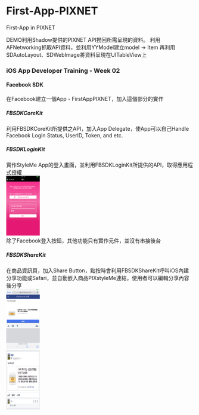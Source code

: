 # First-App-PIXNET
First-App in PIXNET

DEMO利用Shadow提供的PIXNET API撈回所需呈現的資料。
利用AFNetworking抓取API資料，並利用YYModel建立model -> Item
再利用SDAutoLayout、SDWebImage將資料呈現在UITableView上

### iOS App Developer Training - Week 02

#### Facebook SDK
在Facebook建立一個App - FirstAppPIXNET，加入這個部分的實作

##### FBSDKCoreKit
利用FBSDKCoreKit所提供之API，加入App Delegate，使App可以自己Handle Facebook Login Status, UserID, Token, and etc.

##### FBSDKLoginKit
實作StyleMe App的登入畫面，並利用FBSDKLoginKit所提供的API，取得應用程式授權<br>
<img src="img/登入畫面.png" height="160" width="90"><br>
除了Facebook登入按鈕，其他功能只有實作元件，並沒有串接後台

##### FBSDKShareKit
在商品資訊頁，加入Share Button，點按時會利用FBSDKShareKit呼叫iOS內建分享功能或Safari，並自動嵌入商品PIXstyleMe連結，使用者可以編輯分享內容後分享<br>
<img src="img/分享資訊.png" height="160" width="90"><br>
<img src="img/分享結果.png" height="160" width="90"><br>
